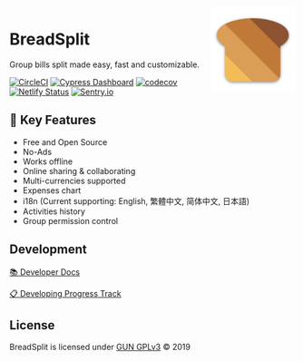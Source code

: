 <img src='./client/static/img/png/android-chrome-192x192.png' width='150' align='right'>

# BreadSplit

Group bills split made easy, fast and customizable.

[![CircleCI](https://circleci.com/gh/antfu/breadsplit.svg?style=svg&circle-token=b26ce4526201e0c7fbeb42287d360930a69b3988)](https://circleci.com/gh/antfu/breadsplit)
[![Cypress Dashboard](https://img.shields.io/badge/cypress-dashboard-green.svg)](https://dashboard.cypress.io/#/projects/m9d7tr/runs)
[![codecov](https://codecov.io/gh/antfu/breadsplit/branch/master/graph/badge.svg?token=JRYbmADObn)](https://codecov.io/gh/antfu/breadsplit)
[![Netlify Status](https://api.netlify.com/api/v1/badges/7595b445-ccf4-4925-a7e8-ec6bd6033af3/deploy-status)](https://app.netlify.com/sites/breadsplit/deploys)
[![Sentry.io](https://img.shields.io/badge/sentry.io-reports-teal.svg)](https://sentry.io/organizations/breadsplit/issues/?project=1457153)

## 🌟 Key Features

- Free and Open Source
- No-Ads
- Works offline
- Online sharing & collaborating
- Multi-currencies supported
- Expenses chart
- i18n (Current supporting: English, 繁體中文, 简体中文, 日本語)
- Activities history
- Group permission control

## Development

[📚 Developer Docs](https://antfu.github.io/breadsplit/)

[📋 Developing Progress Track](https://github.com/antfu/breadsplit/projects/1)

## License

BreadSplit is licensed under [GUN GPLv3](./LICENSE) © 2019
